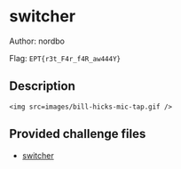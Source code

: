 # switcher
Author: nordbo

Flag: `EPT{r3t_F4r_f4R_aw444Y}`
## Description
```
<img src=images/bill-hicks-mic-tap.gif />
```

## Provided challenge files
* [switcher](switcher)

